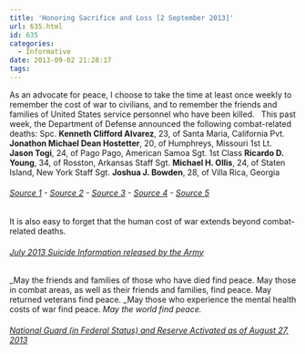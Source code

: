 ```yaml
---
title: 'Honoring Sacrifice and Loss [2 September 2013]'
url: 635.html
id: 635
categories:
  - Informative
date: 2013-09-02 21:28:17
tags:
---
```


As an advocate for peace, I choose to take the time at least once weekly to remember the cost of war to civilians, and to remember the friends and families of United States service personnel who have been killed.   This past week, the Department of Defense announced the following combat-related deaths: Spc. **Kenneth Clifford Alvarez**, 23, of Santa Maria, California Pvt. **Jonathon Michael Dean Hostetter**, 20, of Humphreys, Missouri 1st Lt. **Jason Togi**, 24, of Pago Pago, American Samoa Sgt. 1st Class **Ricardo D. Young**, 34, of Rosston, Arkansas Staff Sgt. **Michael H. Ollis**, 24, of Staten Island, New York Staff Sgt. **Joshua J. Bowden**, 28, of Villa Rica, Georgia

###### [Source 1](http://www.defense.gov//releases/release.aspx?releaseid=16225) - [Source 2](http://www.defense.gov//releases/release.aspx?releaseid=16236) - [Source 3](http://www.defense.gov//releases/release.aspx?releaseid=16240) - [Source 4](http://www.defense.gov//releases/release.aspx?releaseid=16241) - [Source 5](http://www.defense.gov//releases/release.aspx?releaseid=16242)

It is also easy to forget that the human cost of war extends beyond combat-related deaths.

###### [July 2013 Suicide Information released by the Army](http://www.defense.gov//releases/release.aspx?releaseid=16223)

_May the friends and families of those who have died find peace. May those in combat areas, as well as their friends and families, find peace. May returned veterans find peace. _May those who experience the mental health costs of war find peace. _May the world find peace._

###### [National Guard (in Federal Status) and Reserve Activated as of August 27, 2013](http://www.defense.gov//releases/release.aspx?releaseid=16234)